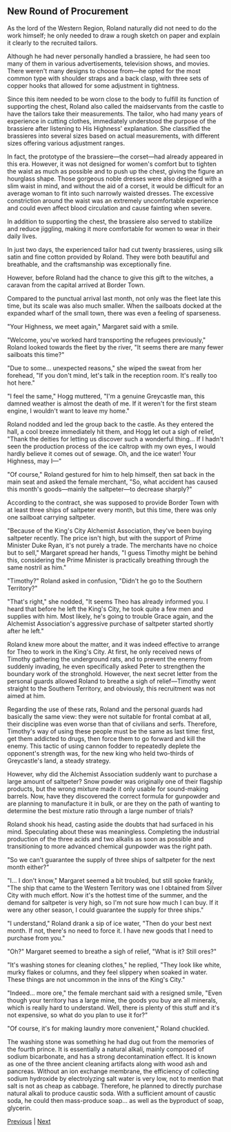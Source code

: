 ## New Round of Procurement
As the lord of the Western Region, Roland naturally did not need to do the work himself; he only needed to draw a rough sketch on paper and explain it clearly to the recruited tailors.



Although he had never personally handled a brassiere, he had seen too many of them in various advertisements, television shows, and movies. There weren't many designs to choose from—he opted for the most common type with shoulder straps and a back clasp, with three sets of copper hooks that allowed for some adjustment in tightness.



Since this item needed to be worn close to the body to fulfill its function of supporting the chest, Roland also called the maidservants from the castle to have the tailors take their measurements. The tailor, who had many years of experience in cutting clothes, immediately understood the purpose of the brassiere after listening to His Highness' explanation. She classified the brassieres into several sizes based on actual measurements, with different sizes offering various adjustment ranges.



In fact, the prototype of the brassiere—the corset—had already appeared in this era. However, it was not designed for women's comfort but to tighten the waist as much as possible and to push up the chest, giving the figure an hourglass shape. Those gorgeous noble dresses were also designed with a slim waist in mind, and without the aid of a corset, it would be difficult for an average woman to fit into such narrowly waisted dresses. The excessive constriction around the waist was an extremely uncomfortable experience and could even affect blood circulation and cause fainting when severe.



In addition to supporting the chest, the brassiere also served to stabilize and reduce jiggling, making it more comfortable for women to wear in their daily lives.



In just two days, the experienced tailor had cut twenty brassieres, using silk satin and fine cotton provided by Roland. They were both beautiful and breathable, and the craftsmanship was exceptionally fine.



However, before Roland had the chance to give this gift to the witches, a caravan from the capital arrived at Border Town.



Compared to the punctual arrival last month, not only was the fleet late this time, but its scale was also much smaller. When the sailboats docked at the expanded wharf of the small town, there was even a feeling of sparseness.



"Your Highness, we meet again," Margaret said with a smile.



"Welcome, you've worked hard transporting the refugees previously," Roland looked towards the fleet by the river, "It seems there are many fewer sailboats this time?"



"Due to some... unexpected reasons," she wiped the sweat from her forehead, "If you don't mind, let's talk in the reception room. It's really too hot here."



"I feel the same," Hogg muttered, "I'm a genuine Greycastle man, this damned weather is almost the death of me. If it weren't for the first steam engine, I wouldn't want to leave my home."



Roland nodded and led the group back to the castle. As they entered the hall, a cool breeze immediately hit them, and Hogg let out a sigh of relief, "Thank the deities for letting us discover such a wonderful thing... If I hadn't seen the production process of the ice caltrop with my own eyes, I would hardly believe it comes out of sewage. Oh, and the ice water! Your Highness, may I—"



"Of course," Roland gestured for him to help himself, then sat back in the main seat and asked the female merchant, "So, what accident has caused this month's goods—mainly the saltpeter—to decrease sharply?"



According to the contract, she was supposed to provide Border Town with at least three ships of saltpeter every month, but this time, there was only one sailboat carrying saltpeter.



"Because of the King's City Alchemist Association, they've been buying saltpeter recently. The price isn't high, but with the support of Prime Minister Duke Ryan, it's not purely a trade. The merchants have no choice but to sell," Margaret spread her hands, "I guess Timothy might be behind this, considering the Prime Minister is practically breathing through the same nostril as him."



"Timothy?" Roland asked in confusion, "Didn't he go to the Southern Territory?"



"That's right," she nodded, "It seems Theo has already informed you. I heard that before he left the King's City, he took quite a few men and supplies with him. Most likely, he's going to trouble Grace again, and the Alchemist Association's aggressive purchase of saltpeter started shortly after he left."



Roland knew more about the matter, and it was indeed effective to arrange for Theo to work in the King's City. At first, he only received news of Timothy gathering the underground rats, and to prevent the enemy from suddenly invading, he even specifically asked Peter to strengthen the boundary work of the stronghold. However, the next secret letter from the personal guards allowed Roland to breathe a sigh of relief—Timothy went straight to the Southern Territory, and obviously, this recruitment was not aimed at him.



Regarding the use of these rats, Roland and the personal guards had basically the same view: they were not suitable for frontal combat at all, their discipline was even worse than that of civilians and serfs. Therefore, Timothy's way of using these people must be the same as last time: first, get them addicted to drugs, then force them to go forward and kill the enemy. This tactic of using cannon fodder to repeatedly deplete the opponent's strength was, for the new king who held two-thirds of Greycastle's land, a steady strategy.



However, why did the Alchemist Association suddenly want to purchase a large amount of saltpeter? Snow powder was originally one of their flagship products, but the wrong mixture made it only usable for sound-making barrels. Now, have they discovered the correct formula for gunpowder and are planning to manufacture it in bulk, or are they on the path of wanting to determine the best mixture ratio through a large number of trials?



Roland shook his head, casting aside the doubts that had surfaced in his mind. Speculating about these was meaningless. Completing the industrial production of the three acids and two alkalis as soon as possible and transitioning to more advanced chemical gunpowder was the right path.



"So we can't guarantee the supply of three ships of saltpeter for the next month either?"



"I... I don't know," Margaret seemed a bit troubled, but still spoke frankly, "The ship that came to the Western Territory was one I obtained from Silver City with much effort. Now it's the hottest time of the summer, and the demand for saltpeter is very high, so I'm not sure how much I can buy. If it were any other season, I could guarantee the supply for three ships."



"I understand," Roland drank a sip of ice water, "Then do your best next month. If not, there's no need to force it. I have new goods that I need to purchase from you."



"Oh?" Margaret seemed to breathe a sigh of relief, "What is it? Still ores?"



"It's washing stones for cleaning clothes," he replied, "They look like white, murky flakes or columns, and they feel slippery when soaked in water. These things are not uncommon in the inns of the King's City."



"Indeed... more ore," the female merchant said with a resigned smile, "Even though your territory has a large mine, the goods you buy are all minerals, which is really hard to understand. Well, there is plenty of this stuff and it's not expensive, so what do you plan to use it for?"

"Of course, it's for making laundry more convenient," Roland chuckled.



The washing stone was something he had dug out from the memories of the fourth prince. It is essentially a natural alkali, mainly composed of sodium bicarbonate, and has a strong decontamination effect. It is known as one of the three ancient cleaning artifacts along with wood ash and pancreas. Without an ion exchange membrane, the efficiency of collecting sodium hydroxide by electrolyzing salt water is very low, not to mention that salt is not as cheap as cabbage. Therefore, he planned to directly purchase natural alkali to produce caustic soda. With a sufficient amount of caustic soda, he could then mass-produce soap... as well as the byproduct of soap, glycerin.





[Previous](CH0251.md) | [Next](CH0253.md)
